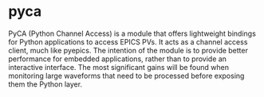 # pyca

PyCA (Python Channel Access) is a module that offers lightweight bindings for Python applications to access EPICS PVs. It acts as a channel access client, much like pyepics. The intention of the module is to provide better performance for embedded applications, rather than to provide an interactive interface. The most significant gains will be found when monitoring large waveforms that need to be processed before exposing them the Python layer.

